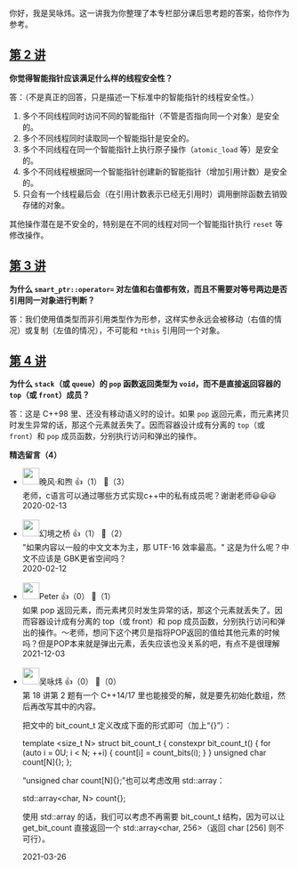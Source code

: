 你好，我是吴咏炜。这一讲我为你整理了本专栏部分课后思考题的答案，给你作为参考。

## [第 2 讲](https://time.geekbang.org/column/article/169263)

**你觉得智能指针应该满足什么样的线程安全性？**

答：（不是真正的回答，只是描述一下标准中的智能指针的线程安全性。）

1. 多个不同线程同时访问不同的智能指针（不管是否指向同一个对象）是安全的。
2. 多个不同线程同时读取同一个智能指针是安全的。
3. 多个不同线程在同一个智能指针上执行原子操作（`atomic_load` 等）是安全的。
4. 多个不同线程根据同一个智能指针创建新的智能指针（增加引用计数）是安全的。
5. 只会有一个线程最后会（在引用计数表示已经无引用时）调用删除函数去销毁存储的对象。

其他操作潜在是不安全的，特别是在不同的线程对同一个智能指针执行 `reset` 等修改操作。

## [第 3 讲](https://time.geekbang.org/column/article/169268)

**为什么 `smart_ptr::operator=` 对左值和右值都有效，而且不需要对等号两边是否引用同一对象进行判断？**

答：我们使用值类型而非引用类型作为形参，这样实参永远会被移动（右值的情况）或复制（左值的情况），不可能和 `*this` 引用同一个对象。

## [第 4 讲](https://time.geekbang.org/column/article/173167)

**为什么 `stack`（或 `queue`）的 `pop` 函数返回类型为 `void`，而不是直接返回容器的 `top`（或 `front`）成员？**

答：这是 C++98 里、还没有移动语义时的设计。如果 `pop` 返回元素，而元素拷贝时发生异常的话，那这个元素就丢失了。因而容器设计成有分离的 `top`（或 `front`）和 `pop` 成员函数，分别执行访问和弹出的操作。
<div><strong>精选留言（4）</strong></div><ul>
<li><img src="" width="30px"><span>晚风·和煦</span> 👍（1） 💬（3）<div>老师，c语言可以通过哪些方式实现c++中的私有成员呢？谢谢老师😃😃😃</div>2020-02-13</li><br/><li><img src="https://static001.geekbang.org/account/avatar/00/10/32/8d/91cd624b.jpg" width="30px"><span>幻境之桥</span> 👍（1） 💬（2）<div>&quot;如果内容以一般的中文文本为主，那 UTF-16 效率最高。&quot;
这是为什么呢？中文不应该是 GBK更省空间吗？</div>2020-02-12</li><br/><li><img src="https://static001.geekbang.org/account/avatar/00/25/02/d4/1e0bb504.jpg" width="30px"><span>Peter</span> 👍（0） 💬（1）<div>如果 pop 返回元素，而元素拷贝时发生异常的话，那这个元素就丢失了。因而容器设计成有分离的 top（或 front）和 pop 成员函数，分别执行访问和弹出的操作。～老师，想问下这个拷贝是指将POP返回的值给其他元素的时候吗？但是POP本来就是弹出元素，丢失应该也没关系的吧，有点不是很理解</div>2021-12-03</li><br/><li><img src="https://static001.geekbang.org/account/avatar/00/19/1c/47/53c48284.jpg" width="30px"><span>吴咏炜</span> 👍（0） 💬（0）<div>第 18 讲第 2 题有一个 C++14&#47;17 里也能接受的解，就是要先初始化数组，然后再改写其中的内容。

把文中的 bit_count_t 定义改成下面的形式即可（加上“{}”）：

template &lt;size_t N&gt;
struct bit_count_t {
  constexpr bit_count_t()
  {
    for (auto i = 0U; i &lt; N; ++i) {
      count[i] = count_bits(i);
    }
  }
  unsigned char count[N]{};
};

“unsigned char count[N]{};”也可以考虑改用 std::array：

std::array&lt;char, N&gt; count{};

使用 std::array 的话，我们可以考虑不再需要 bit_count_t 结构，因为可以让 get_bit_count 直接返回一个 std::array&lt;char, 256&gt;（返回 char [256] 则不可行）。</div>2021-03-26</li><br/>
</ul>